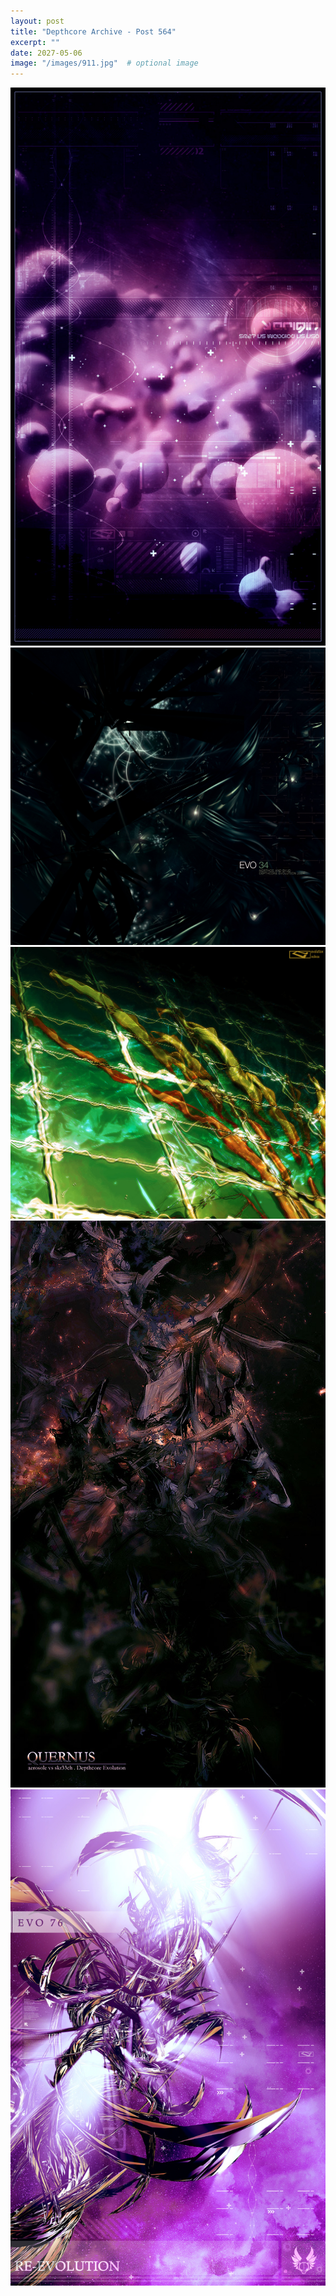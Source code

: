 ```yaml
---
layout: post
title: "Depthcore Archive - Post 564"
excerpt: ""
date: 2027-05-06
image: "/images/911.jpg"  # optional image
---
```


<img src="/images/911.jpg">
<img src="/images/912.jpg" alt="912.jpg"/>
<img src="/images/913.jpg" alt="913.jpg"/>
<img src="/images/914.jpg" alt="914.jpg"/>
<img src="/images/917.jpg" alt="917.jpg"/>
